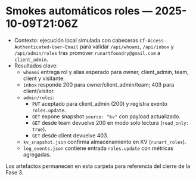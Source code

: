 # Smokes automáticos roles — 2025-10-09T21:06Z

- Contexto: ejecución local simulada con cabeceras `Cf-Access-Authenticated-User-Email` para validar `/api/whoami`, `/api/inbox` y `/api/admin/roles` tras promover `runartfoundry@gmail.com` a `client_admin`.
- Resultados clave:
  - `whoami` entrega rol y alias esperado para owner, client_admin, team, client y visitante.
  - `inbox` responde 200 para owner/client_admin/team; 403 para client/visitor.
  - `admin/roles`:
    - `PUT` aceptado para client_admin (200) y registra evento `roles.update`.
    - `GET` expone snapshot `source: "kv"` con payload actualizado.
    - `GET` desde team devuelve 200 en modo solo lectura (`read_only: true`).
    - `GET` desde client devuelve 403.
  - `kv_snapshot.json` confirma almacenamiento en KV (`runart_roles`).
  - `log_events.json` contiene entrada `roles.update` con métricas agregadas.

Los artefactos permanecen en esta carpeta para referencia del cierre de la Fase 3.
